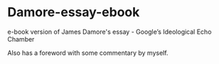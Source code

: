 # Damore-essay-ebook
e-book version of James Damore's essay - Google’s Ideological Echo Chamber

Also has a foreword with some commentary by myself.
